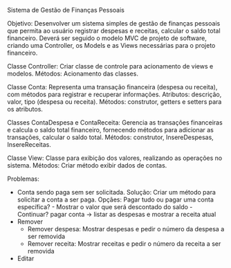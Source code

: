 Sistema de Gestão de Finanças Pessoais

Objetivo: Desenvolver um sistema simples de gestão de finanças pessoais que permita ao usuário registrar despesas e receitas, calcular o saldo total financeiro. Deverá ser seguido o modelo MVC de projeto de software, criando uma Controller, os Models e as Views necessárias para o projeto financeiro.

Classe Controller: Criar classe de controle para acionamento de views e modelos.
Métodos: Acionamento das classes.

Classe Conta: Representa uma transação financeira (despesa ou receita), com métodos para registrar e recuperar informações.
Atributos: descrição, valor, tipo (despesa ou receita).
Métodos: construtor, getters e setters para os atributos.

Classes ContaDespesa e ContaReceita: Gerencia as transações financeiras e calcula o saldo total financeiro, fornecendo métodos para adicionar as transações, calcular o
saldo total.
Métodos: construtor, InsereDespesas, InsereReceitas.

Classe View: Classe para exibição dos valores, realizando as operações no sistema.
Métodos: Criar método exibir dados de contas.

Problemas:
- Conta sendo paga sem ser solicitada.
    Solução: Criar um método para solicitar a conta a ser paga.
    Opçães: Pagar tudo ou pagar uma conta específica? - Mostrar o valor que será descontado do saldo - Continuar?
    pagar conta -> listar as despesas e mostrar a receita atual
- Remover
    - Remover despesa: Mostrar despesas e pedir o número da despesa a ser removida
    - Remover receita: Mostrar receitas e pedir o número da receita a ser removida
- Editar